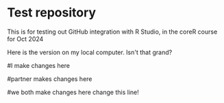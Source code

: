 # Test repository
This is for testing out GitHub integration with R Studio, in the coreR course for Oct 2024

Here is the version on my local computer. Isn't that grand?


#I make changes here


#partner makes changes here



#we both make changes here
change this line!
